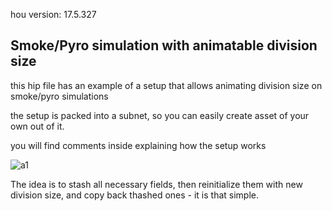 hou version: 17.5.327

## Smoke/Pyro simulation with animatable division size
this hip file has an example of a setup that allows animating division size on smoke/pyro simulations

the setup is packed into a subnet, so you can easily create asset of your own out of it.

you will find comments inside explaining how the setup works

![a1](https://media.giphy.com/media/d6L2IsA5EtNjBo1dpq/giphy.gif)

The idea is to stash all necessary fields, then reinitialize them with new division size, and copy back thashed ones - it is that simple.

